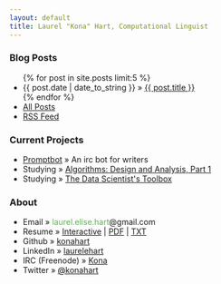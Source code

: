 ```yaml
---
layout: default
title: Laurel "Kona" Hart, Computational Linguist
---
```


### Blog Posts
<ul class="posts">
{% for post in site.posts limit:5 %}
<li><span>{{ post.date | date_to_string }}</span> &raquo; <a href="{{ post.url }}">{{ post.title }}</a></li>
{% endfor %}
<li><a href="/posts.html">All Posts</a></li>
<li><a href="/feed.xml">RSS Feed</a></li>
</ul>

### Current Projects

<ul class="posts">
<li><a href="/promptbot">Promptbot</a> &raquo; An irc bot for writers</li>
<li>Studying  &raquo; <a href="https://www.coursera.org/course/algo">Algorithms: Design and Analysis, Part 1</a></li>
<li>Studying  &raquo; <a href="https://www.coursera.org/course/datascitoolbox">The Data Scientist's Toolbox</a></li>
</ul>

### About

<ul class="posts">
<li>Email &raquo; <span style="color:#59B34C">laurel.elise.hart</span>&#64;gmail&#46;com</li>
<li>Resume &raquo; <a href="resume">Interactive</a> | <a href="resume/resume.pdf">PDF</a> | <a href="resume/resume.txt">TXT</a></li>
<li>Github &raquo; <a href="http://github.com/konahart">konahart</a></li>
<li>LinkedIn &raquo; <a href="http://www.linkedin.com/in/laurelehart">laurelehart</a></li>
<li>IRC (Freenode) &raquo; <a href="https://freenode.net/">Kona</a></li>
<li>Twitter &raquo; <a href="https://twitter.com/konahart"><span style="color:#000000">@</span>konahart</a></li>
</li>
</ul>

